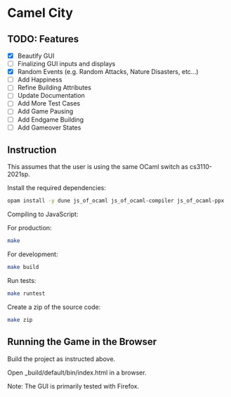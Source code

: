 # Camel City

## TODO: Features

* [x] Beautify GUI
* [ ] Finalizing GUI inputs and displays
* [x] Random Events (e.g. Random Attacks, Nature Disasters, etc...)
* [ ] Add Happiness
* [ ] Refine Building Attributes
* [ ] Update Documentation
* [ ] Add More Test Cases
* [ ] Add Game Pausing
* [ ] Add Endgame Building
* [ ] Add Gameover States

## Instruction

This assumes that the user is using the same OCaml switch as cs3110-2021sp.

Install the required dependencies:

```bash
opam install -y dune js_of_ocaml js_of_ocaml-compiler js_of_ocaml-ppx
```

Compiling to JavaScript:

For production:

```bash
make
```

For development:

```bash
make build
```

Run tests:

```bash
make runtest
```

Create a zip of the source code:

```bash
make zip
```

## Running the Game in the Browser

Build the project as instructed above.

Open _build/default/bin/index.html in a browser.

Note: The GUI is primarily tested with Firefox.
